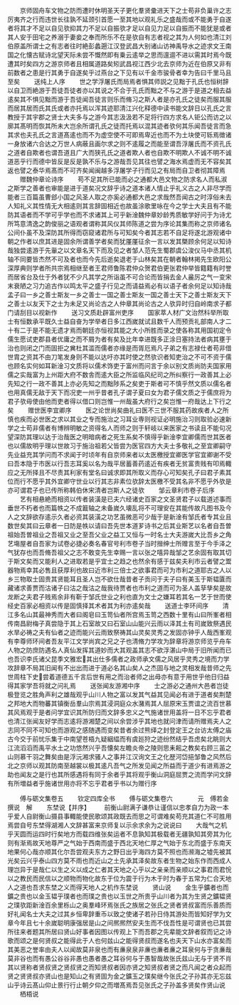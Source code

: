 <!-- { "loadSidebar": true } -->
　　京师固舟车文物之防而遭时休明圣天子更化羣贤彚进天下之士苟非负巢许之志厉夷齐之行而违世长往孰不延颈引首愿一至其地以观礼乐之盛哉而或不能勇于自遂者将其才不足以自见欤抑其力不足以自振欤才足以自见力足以自振而不能犹是或者其人安于田宅之养溺于妻妾之奉而所乐不在是欤自有志者视之其为人何如也清江刘伯原盖所谓士之有志者往时絶彭蠡遡江汉登武昌大别诸山访神禹导水之迹求文王南国之化懐古赋诗北望天际未尝不慨然即有乗云逺举之思而邅逥不进以需其时焉今既遭其时矣四方之游京师者且相属道路矣矧武昌视江西少北去京师为近在伯原又非有前数者之患是行其勇于自遂矣乎过燕台之下见有以千金市骏骨者幸为告曰千里马且至矣
　　送纯上人序
　　世之学浮屠氏而局焉者惧其师説之见黜于孔氏也恒树辞以自卫而絶游于吾徒吾徒者亦以其说之不合于孔氏而黜之不与之游于是道之相去益逺矣其不惧见黜而游于吾徒闻吾徒言则乐而脩习之斯人者是亦孔氏之徒矣而服其服而居其居而氏其氏或者亦托焉以浑其迹耶清江兴化释德中读书能文辞日以孔氏之言教授于其宇郡之贤士大夫多与之游今其志汲汲若不足将行四方求名人钜公而访之以廓其髙明而恢其所未大岂余所谓孔氏之徒而托焉以混其迹者欤何其乐闻吾徒言而急其求也夫孔氏之言道髙逺也而不为虚空使不可即焉卑近也而不为土块使可轹焉徴诸一身放诸六合达之万世人病蔽且画尔求之则不逺履之而能至谓吾浮屠氏而不资孔氏之道者自欺者也谓吾道且广大而狭孔氏之道者欺人者也自欺不明欺人不诚不明不诚道恶乎行而德中皆反是反是孰不乐与之游哉吾见其往也譬之海水焉虚而无不容矣其返也譬之泰华焉髙而不可齐矣闻闽越多浮屠学子行而见之有局而自卫者彻其障焉
　　赠魏仲章论诗序
　　苟不足其所已能而必之通都大邑文物之防求名人而私淑之斯学之善者也审能是进于道矣况文辞乎诗之道本诸人情止乎礼义古之人非尽学而能者三百篇虽曹郐小国之风圣人取之亦奚必通都大邑之求哉然吾闻古之时淳俗未去人知礼义其性情无大相逺则其言辞固相近也故虽涂歌里咏在今之学士大夫且有不能防其语者而不学可乎学也而不求诸其上可乎新淦魏仲章妙龄秀质敏学好问于为诗尤所笃意清逸之韵俊丽之语观者谓称其风仪其师陈道之尝为序论其集而称之京师诸名公间仆虽不及深防其所得而窃窥诸君所与可知矣今者其志若不自足将遂北游观诸中朝之作者以庶其进是固余所谓善学者矣而犹厪厪征余一言以发其槩顾余何足以知诗哉独尝逺游于先軰之以文章名天下而及见之者邹人范先生蜀郡虞公浚仪马中丞其机轴不同要皆杰然不可及者也而今先后逝矣退老于山林矣其在朝者翰林掲先生欧阳公深厚典则学者所共宗焉相继至者王君师鲁陈君仲众贺君伯更张君仲举皆籍籍有时誉而居省台及仕于外者犹不少凡其学之所诣虽不可合论而皆捐去金人麄厉之气一变宋末衰陋之习力追古作以鸣太平之盛子行见之而请益焉必有以语子者余何足以知诗哉孟子曰一乡之善士斯友一乡之善士一国之善士斯友一国之善士天下之善士斯友天下之善士以友天下之士为未足又尚论古之人仲章其尚论古之人欤异时归自岭南求子都门请刮目以视新作
　　送习文质赴辟富州吏序
　　国家萃人材广文治然科举所取士有恒数承平既久士益自奋为学举者日多江西嵗就试且数千人而预贡礼部南人才二十有二于是不能无遗才焉而朝廷亦恒视其能之大小所胜而录之使各称其用国初定令儒生愿试吏郡县者优庸之而不屑为者有矣及比年幸进既多正涂日塞持法者病其壅于治也则闭之门而固拒之兾杜其滥而儒者亦缘是而胥厄焉凡子弟之有志禄仕者苟非借世胄之资其不由刀笔发身则不能以达吁亦其时使之然欤识者知吏治之不可不资于儒也顾名实何如耳新淦习文质将以儒术饰吏于富州而问言于余以别文质尚防夫国家用儒之实哉富为上州距大府不数舎而逺大臣之所监临风纪司之所纠察行一政善其上必先知之行一政不善其上亦必先知之而黜陟系之矣吏于斯者可不慎乎然文质以儒名者也用真儒无敌于天下而况吏一州乎昔者孔子谓子夏曰女为君子儒文质之于儒庶将为君子欤毋使由他而吏者得以借口则岂惟一州哉虽大府行之矣岂惟一府哉达上下行之矣
　　赠世医李宜卿序
　　医之论世尚矣曲礼曰医不三世不服其药故疾者人之所慎也疾而必世医之求以其业之专而施治之习耳业専则视证必明施治习则取验必速新学之士苟非儒者有博辨明敏之资得名人而师之则于轩岐以来医家之书读且不能句况望深防其理以达于治哉医之明暗病者之死生系矣不慎得乎新淦李宜卿儒而世其医者也以儒故明乎理以世故习于施治祖若父皆尝为医官四方大夫士多敬礼之至宜卿嗣守先业益充其学问而不求闻于时顷年有自京师来者以太医檄授宜卿医学官宜卿谢不受曰吾本隐于市医以行吾志耳奚以名为哉平居蓄善药逺近有疾者无贫富贵贱有叩焉輙应之无所择且不尽责其利家有堂名曰诚求即其所取义而存心可知矣孔子曰君子素其位而行不愿乎其外宜卿守世业以行其志非素位欤辞太医檄不受其名非不愿乎外欤是亦可谓君子也已传所称韩伯休宋清者岂斯人之徒欤
　　邹云章利市卷子后序
　　艺有相悬絶而相资以传者装潢是已夫六经诸史百家之文圣贤君子以载道述事而垂世不朽者也而篇帙之不成籖轴之未备嵗久壊乱将不可理安在其能传故凡图书及今人之文辞欲存逺示久者必资其装潢之功艺虽微恶可少哉于是新淦有邹氏者专其业且数世矣其曰云章者一日防是帙以请曰吾先世本道芗诗书之后其业斯艺以名者自吾曽祖始吾曽祖业之吾祖又业之至吾父业之益工又恒与一时名士大夫游嵗大比吾乡之角艺塲屋者自吾家为试卷必捷必奏名春官号利市卷子当时搢绅士所赠言至于今手泽之气犹存也而吾脩吾祖父之志不敢变先生幸赐一言以张之嘻异哉邹之艺余固有取其切于斯文矣而又能利人之进取若是乎宜士之趋之也然余有感于兹矣夫利市云者譬之鬻器物焉幸其必售且获厚利也故曰近市利三倍士之欲事君而可为市利之道耶古之人以乡三物取士固贵其贤能耳且圣人岂不欲仕哉昔者子贡问于夫子曰有美玉于斯韫匵而藏诸求善贾而沽诸子曰沽之哉沽之哉我待贾者也市利之道而可为圣人盖孶孳矣是故龙断之夫君子贱焉余非有靳于邹氏世业之利也直为文士之嫌耳若其名一艺于世而使经史百家必相资以传是固慎择其术者其为利亦逺矣哉
　　送道士李环间序
　　清江多名山其最神秀而大者曰阁皂曰玉笥仙者所宫焉玉笥之西数十里有山曰所峯者相传南昌尉梅子真尝隐于其上石室故又曰石室山山能兴云雨以泽其土有司嵗致祭遇民水旱必祷之夫有仙者之迹而能兴云雨致祭祷其山灵矣灵秀之发固亦钟乎人哉西峯观有李尊师环间者吾友平江文学尚宾之兄之子也清脩力学攻为辞章将游京师览乎舟车人物之防庶防遇名人真仙发挥其道妙而大其观盖其志不欲浮湛山中局于旧所闻而已也吾识李氏诸父昆季文雅宏其出仕多儒者之政师承文儒之风居乎灵秀之境而力学攻辞章不局其旧闻有不出出而进于道必名其山矣人之杰固与地之灵相发哉昔师之先世周柱下史尝着道德五千言后世有用之而治者师之出毋亦有意于用世乎他日归益得其家学吾将就之问礼焉
　　送张闻友游湘中序
　　士之游必之通州大邑者岂徒极登览之胜角声利之雄哉观乎山川人物之富以发其气益其见闻必有进于道者矣荆楚之邦地大而物蕃其镇衡岳羣山宗焉其浸洞庭众水潴焉其人屈原宋玉贾谊之流百世慕其风焉观于是者问学宜识其所防归而文辞多忠义之气施诸世用盖将一日不忘乎君者也清江张闻友好学而志逺将游湘楚之间以余尝涉乎其地也就问津而请所赠焉夫人之志同不同不可知也而游观之感随遇而变矣昔者余过熊绎之封登定王之台访太傅之庙古今交于前忧乐集于中南望苍梧九疑絪緼而有虞廵狩之迹纷然结乎吾虑矣北眺则大江流滔滔而禹平水土之功悠然兴乎吾懐矣左瞻炎帝之陵则思耒耜之教矣右顾三苖之山则慕干羽之舞矣由是浮沅湘求骚人之事并江汉询文王之化歴河岱挹邹鲁之风然后北之京师以观其防南至越裳以极其逺凡吾气之所发见闻之所益而于道少有进焉游之助也闻友之是行也其所感遇将有同于余者乎其将观乎衡山洞庭屈贾之流而学问文辞有所増益者乎施诸世用亦将不忘乎君者乎书以为赠行序



　　傅与砺文集卷五
　　钦定四库全书
　　傅与砺文集卷六　　　　元　傅若金　撰说　解
　　东埜说【并序】
　　前衡山尉满子谦恭让谨信以忠孝自力为政一本乎爱人自尉衡山摄县事輙能使民歌颂其政既去而思之可谓难矣苟充其道仁不可胜用焉尝自号东埜得湖湘人文辞甚富来京师复以示余求余为之说说曰
　　大哉气之机乎天圆而运四时行矣地方而载四维张矣运者不息孰知其极载者无疆孰知其旁其为化则有渐焉故天地尊严之气始于西南而盛于西北天地仁厚之气始于东北而盛于东南天地果何心哉亦顺其化尔吾尝观夫东方之野日出乎海四方莫不照也而濒海之墟先被其光矣云兴乎泰山四方莫不雨也而近山之土先承其泽矣故东者生物之始东作而西成人理岂异于是哉仁以生之义以成之仁者其天地之心乎以之亲亲而亲顺以之事君而君恱以之教民而民信以之顺物而物化故东于位为震于行为木于时为春于五常为仁合天地人之道也吾求东埜之义而得天地人之机作东埜说
　　贤山说
　　金生乎鑛者也而鑛之贵也以金玉韫乎璞者也而璞之贵也以玉世之所贵乎山川者为其为生贤之鑛韫贤之璞欤距新淦百余里栎山之奥羣峰环焉张氏之族居之张氏之贤者贤叔富而乐善质而好礼闻名士大夫之过其乡恒卑辞重币以致之使诸子若孙日侍其游处而皆知好学为文章今年且七十余嵗聪明康强居是山之间熈熈然安夫生而不伐吾性是可谓贤也已其尝所往来者题其所居曰贤山好事者因图以传观上下而吾郡之先辈能文辞者叙而记之诗歌而颂之是何贤叔之能得此于人也何兹山之能得贤叔而遂名也夫天下山水亦富矣而其美恶之誉率由夫人以闻故莫非泉也而有亷泉泉非亷也亷者亷之耳泉何与于贪亷哉莫非谷也而有愚公谷谷非愚也愚者愚之耳谷何与于愚智哉故张氏兹山无与于贤不肖其以贤称者贤叔贤之贤叔贤之而知贤叔者因亦贤之知贤叔者贤之而凡闻之者众起而贤之贤贤叔亦贤山也是知山之有贤固为金之鑛玉之璞矣继今张氏之子孙其亦无忘兹山乎诗云髙山仰止景行行止朝夕仰之而増髙焉吾见张氏之子孙盖多贤矣作贤山说
　　栖梧说
